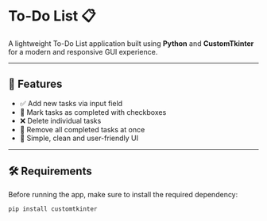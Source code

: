 # To-Do List 📋

A lightweight To-Do List application built using **Python** and **CustomTkinter** for a modern and responsive GUI experience.

---

## 🌟 Features

- ✅ Add new tasks via input field  
- 📅 Mark tasks as completed with checkboxes  
- ❌ Delete individual tasks  
- 🧹 Remove all completed tasks at once  
- 🎨 Simple, clean and user-friendly UI  

---

## 🛠️ Requirements

Before running the app, make sure to install the required dependency:

```bash
pip install customtkinter 
